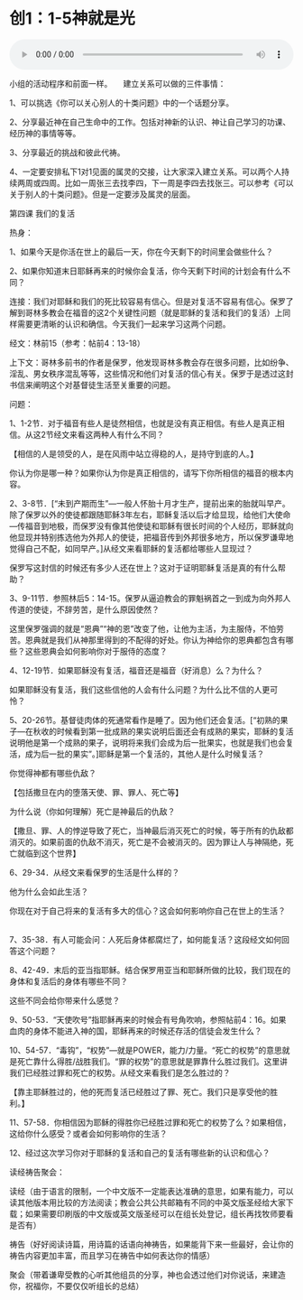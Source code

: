 # 创1：1-5神就是光

<audio style="width: 100%;" preload="false" controls controlslist="nodownload"><source src="//cdn.simai.ml/audio/mp3/old/12215.mp3" type="audio/mpeg">Your browser does not support the audio element.</audio>


<p>小组的活动程序和前面一样。&nbsp;&nbsp; &nbsp; 建立关系可以做的三件事情：&nbsp;</p>

<p>1、可以挑选《你可以关心别人的十类问题》中的一个话题分享。&nbsp;&nbsp; &nbsp;</p>

<p>2、分享最近神在自己生命中的工作。包括对神新的认识、神让自己学习的功课、经历神的事情等等。&nbsp;&nbsp; &nbsp;</p>

<p>3、分享最近的挑战和彼此代祷。&nbsp;&nbsp; &nbsp;</p>

<p>4、一定要安排私下1对1见面的属灵的交接，让大家深入建立关系。可以两个人持续两周或四周。比如一周张三去找李四，下一周是李四去找张三。可以参考《可以关于别人的十类问题》。但是一定要涉及属灵的层面。&nbsp;&nbsp; &nbsp;</p>

<p>第四课 我们的复活&nbsp;&nbsp; &nbsp;</p>

<p>热身：&nbsp;&nbsp; &nbsp;</p>

<p>1、如果今天是你活在世上的最后一天，你在今天剩下的时间里会做些什么？&nbsp;&nbsp;&nbsp;&nbsp; &nbsp;</p>

<p>2、如果你知道末日耶稣再来的时候你会复活，你今天剩下时间的计划会有什么不同？&nbsp;&nbsp;&nbsp;&nbsp; &nbsp;</p>

<p>连接：我们对耶稣和我们的死比较容易有信心。但是对复活不容易有信心。保罗了解到哥林多教会在福音的这2个关键性问题（就是耶稣的复活和我们的复活）上同样需要更清晰的认识和确信。今天我们一起来学习这两个问题。&nbsp;&nbsp; &nbsp;</p>

<p>经文：林前15（参考：帖前4：13-18）&nbsp;&nbsp;&nbsp;&nbsp; &nbsp;</p>

<p>上下文：哥林多前书的作者是保罗，他发现哥林多教会存在很多问题，比如纷争、淫乱、男女秩序混乱等等，这些情况和他们对复活的信心有关。保罗于是透过这封书信来阐明这个对基督徒生活至关重要的问题。&nbsp;&nbsp;&nbsp;&nbsp; &nbsp;</p>

<p>问题：&nbsp;&nbsp; &nbsp;</p>

<p>1、1-2节．对于福音有些人是徒然相信，也就是没有真正相信。有些人是真正相信。从这2节经文来看这两种人有什么不同？&nbsp;&nbsp; &nbsp; &nbsp; &nbsp;</p>

<p>【相信的人是领受的人，是在风雨中站立得稳的人，是持守到底的人。】&nbsp;&nbsp; &nbsp; &nbsp; &nbsp;</p>

<p>你认为你是哪一种？如果你认为你是真正相信的，请写下你所相信的福音的根本内容。&nbsp;&nbsp;&nbsp;&nbsp; &nbsp;</p>

<p>2、3-8节．[“未到产期而生”—一般人怀胎十月才生产，提前出来的胎就叫早产。除了保罗以外的使徒都跟随耶稣3年左右，耶稣复活以后才给显现，给他们大使命—传福音到地极，而保罗没有像其他使徒和耶稣有很长时间的个人经历，耶稣就向他显现并特别拣选他为外邦人的使徒，把福音传到外邦很多地方，所以保罗谦卑地觉得自己不配，如同早产。]从经文来看耶稣的复活都给哪些人显现过？&nbsp;&nbsp; &nbsp; &nbsp; &nbsp;</p>

<p>保罗写这封信的时候还有多少人还在世上？这对于证明耶稣复活是真的有什么帮助？&nbsp;&nbsp; &nbsp;</p>

<p>3、9-11节．参照林后5：14-15。保罗从逼迫教会的罪魁祸首之一到成为向外邦人传道的使徒，不辞劳苦，是什么原因使然？&nbsp;&nbsp; &nbsp; &nbsp; &nbsp;</p>

<p>这里保罗强调的就是“恩典”“神的恩”改变了他，让他为主活，为主服侍，不怕劳苦。恩典就是我们从神那里得到的不配得的好处。你认为神给你的恩典都包含有哪些？这些恩典会如何影响你对于服侍的态度？&nbsp;&nbsp; &nbsp;</p>

<p>4、12-19节．如果耶稣没有复活，福音还是福音（好消息）么？为什么？&nbsp;&nbsp; &nbsp; &nbsp; &nbsp;</p>

<p>如果耶稣没有复活，我们这些信他的人会有什么问题？为什么比不信的人更可怜？&nbsp;&nbsp;&nbsp;&nbsp; &nbsp;</p>

<p>5、20-26节。基督徒肉体的死通常看作是睡了。因为他们还会复活。[“初熟的果子—在秋收的时候看到第一批成熟的果实说明后面还会有成熟的果实，耶稣的复活说明他是第一个成熟的果子，说明将来我们会成为后一批果实，也就是我们也会复活，成为后一批的果实”。]耶稣是第一个复活的，其他人是什么时候复活？&nbsp;&nbsp; &nbsp;</p>

<p>你觉得神都有哪些仇敌？&nbsp;&nbsp;&nbsp; &nbsp;</p>

<p>【包括撒旦在内的堕落天使、罪、罪人、死亡等】&nbsp;&nbsp; &nbsp;</p>

<p>为什么说（你如何理解）死亡是神最后的仇敌？&nbsp;&nbsp; &nbsp;&nbsp;&nbsp;&nbsp; &nbsp;</p>

<p>【撒旦、罪、人的悖逆导致了死亡，当神最后消灭死亡的时候，等于所有的仇敌都消灭的。如果前面的仇敌不消灭，死亡是不会被消灭的。因为罪让人与神隔绝，死亡就临到这个世界】&nbsp;&nbsp; &nbsp;</p>

<p>6、29-34．从经文来看保罗的生活是什么样的？&nbsp;&nbsp;&nbsp;&nbsp; &nbsp; &nbsp; &nbsp;</p>

<p>他为什么会如此生活？&nbsp;&nbsp;&nbsp;&nbsp;&nbsp;&nbsp; &nbsp; &nbsp; &nbsp;</p>

<p>你现在对于自己将来的复活有多大的信心？这会如何影响你自己在世上的生活？&nbsp;&nbsp;&nbsp; &nbsp;</p>

<p>7、35-38．有人可能会问：人死后身体都腐烂了，如何能复活？这段经文如何回答这个问题？&nbsp;&nbsp; &nbsp;</p>

<p>8、42-49．末后的亚当指耶稣。结合保罗用亚当和耶稣所做的比较，我们现在的身体和复活后的身体有哪些不同？&nbsp;&nbsp;&nbsp;&nbsp; &nbsp; &nbsp; &nbsp;</p>

<p>这些不同会给你带来什么感觉？&nbsp;&nbsp; &nbsp;</p>

<p>9、50-53．“天使吹号”指耶稣再来的时候会有号角吹响，参照帖前4：16。如果血肉的身体不能进入神的国，耶稣再来的时候还存活的信徒会发生什么？&nbsp;&nbsp; &nbsp;</p>

<p>10、54-57．“毒钩”，“权势”—就是POWER，能力/力量。“死亡的权势”的意思就是死亡靠什么得胜/战胜我们。“罪的权势”的意思就是罪靠什么胜过我们。这里讲我们已经胜过罪和死亡的权势。从经文来看我们是怎么胜过的？</p>

<p>【靠主耶稣胜过的，他的死而复活已经胜过了罪、死亡。我们只是享受他的胜利。】&nbsp;&nbsp; &nbsp;</p>

<p>11、57-58．你相信因为耶稣的得胜你已经胜过罪和死亡的权势了么？如果相信，这给你什么感受？或者会如何影响你的生活？&nbsp;&nbsp;&nbsp;&nbsp; &nbsp;</p>

<p>12、经过这次学习你对于耶稣的复活和自己的复活有哪些新的认识和信心？&nbsp;&nbsp; &nbsp;</p>

<p>读经祷告聚会：&nbsp;&nbsp; &nbsp; &nbsp; &nbsp;</p>

<p>读经（由于语言的限制，一个中文版不一定能表达准确的意思，如果有能力，可以读其他版本用比较的方法阅读；教会公共公共邮箱有不同的中英文版圣经给大家下载；如果需要印刷版的中文版或英文版圣经可以在组长处登记，组长再找牧师要看是否有）&nbsp;&nbsp; &nbsp; &nbsp; &nbsp;</p>

<p>祷告（好好阅读诗篇，用诗篇的话语向神祷告，如果能背下来一些最好，会让你的祷告内容更加丰富，而且学习在祷告中如何表达你的情感）&nbsp;&nbsp; &nbsp; &nbsp; &nbsp;</p>

<p>聚会（带着谦卑受教的心听其他组员的分享，神也会透过他们对你说话，来建造你，祝福你，不要仅仅听组长的总结）</p>